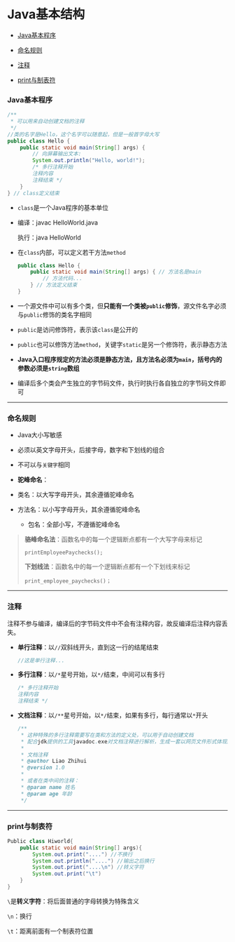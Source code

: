 # Java基本结构

* [Java基本程序](#Java程序)

* [命名规则](#命名规则)

* [注释](#注释)

* [print与制表符](#print与制表符)

### Java基本程序

```java
/**
 * 可以用来自动创建文档的注释
 */
//类的名字是Hello，这个名字可以随意起，但是一般首字母大写
public class Hello {
    public static void main(String[] args) {
        // 向屏幕输出文本:
        System.out.println("Hello, world!");
        /* 多行注释开始
        注释内容
        注释结束 */
    }
} // class定义结束
```

* `class`是一个Java程序的基本单位

* 编译：javac HelloWorld.java

  执行：java HelloWorld

* 在`class`内部，可以定义若干方法`method`

  ```java
  public class Hello {
      public static void main(String[] args) { // 方法名是main
          // 方法代码...
      } // 方法定义结束
  }
  ```

* 一个源文件中可以有多个类，但**只能有一个类被`public`修饰**，源文件名字必须与`public`修饰的类名字相同

* `public`是访问修饰符，表示该`class`是公开的
* `public`也可以修饰方法`method`，关键字`static`是另一个修饰符，表示静态方法
* **Java入口程序规定的方法必须是静态方法，且方法名必须为`main`，括号内的参数必须是`string`数组**
* 编译后多个类会产生独立的字节码文件，执行时执行各自独立的字节码文件即可



___

### 命名规则

* Java大小写敏感

* 必须以英文字母开头，后接字母，数字和下划线的组合

* 不可以与`关键字`相同

* **驼峰命名**：
* 类名：以大写字母开头，其余遵循驼峰命名
  
* 方法名：以小写字母开头，其余遵循驼峰命名
  * 包名：全部小写，不遵循驼峰命名

> **骆峰命名法**：函数名中的每一个逻辑断点都有一个大写字母来标记
>
> ```
> printEmployeePaychecks();
> ```
>
> **下划线法**：函数名中的每一个逻辑断点都有一个下划线来标记
>
> ```
> print_employee_paychecks()；
> ```



___

### 注释

注释不参与编译，编译后的字节码文件中不会有注释内容，故反编译后注释内容丢失。

* **单行注释**：以`//`双斜线开头，直到这一行的结尾结束

  ```java
  //这是单行注释...
  ```

* **多行注释**：以`/*`星号开始，以`*/`结束，中间可以有多行

  ```java
  /* 多行注释开始
  注释内容
  注释结束 */
  ```

* **文档注释**：以`/**`星号开始，以`*/`结束，如果有多行，每行通常以`*`开头

  ```java
  /**
   * 这种特殊的多行注释需要写在类和方法的定义处，可以用于自动创建文档
   * 配合jdk提供的工具javadoc.exe对文档注释进行解析，生成一套以网页文件形式体现的该程序说明文档
   *
   * 文档注释
   * @author Liao Zhihui
   * @version 1.0
   * 
   * 或者在类中间的注释：
   * @param name 姓名
   * @param age 年龄
   */
  ```



___

### print与制表符

```java
Public class Hiworld{
    public static void main(String[] args){
        System.out.print("....") //不换行
		System.out.println("....") //输出之后换行
        System.out.print("....\n") //转义字符
		System.out.print("\t")
    }
}

```

`\`是**转义字符**：将后面普通的字母转换为特殊含义

`\n`：换行

`\t`：距离前面有一个制表符位置